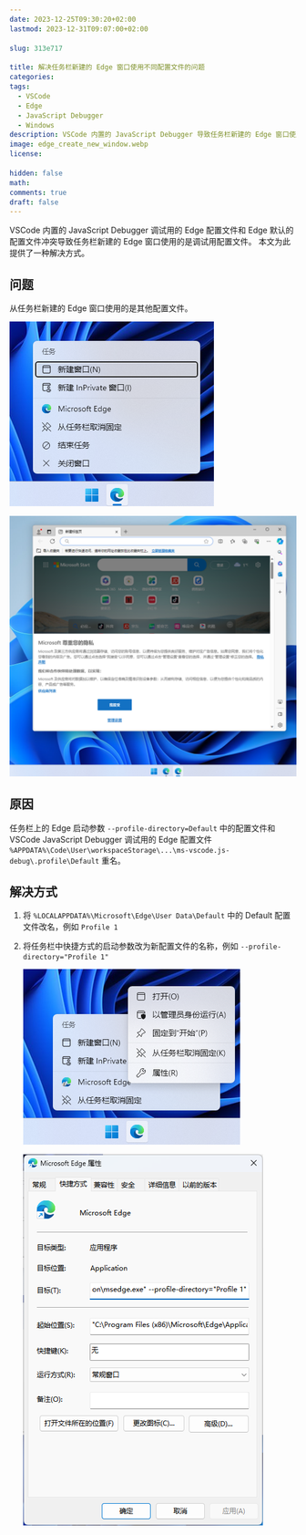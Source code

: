 ```yaml
---
date: 2023-12-25T09:30:20+02:00
lastmod: 2023-12-31T09:07:00+02:00

slug: 313e717

title: 解决任务栏新建的 Edge 窗口使用不同配置文件的问题
categories:
tags:
  - VSCode
  - Edge
  - JavaScript Debugger
  - Windows
description: VSCode 内置的 JavaScript Debugger 导致任务栏新建的 Edge 窗口使用不同配置文件。本文为此提供了一种解决方式。
image: edge_create_new_window.webp
license:

hidden: false
math:
comments: true
draft: false
---
```


VSCode 内置的 JavaScript Debugger 调试用的 Edge 配置文件和 Edge 默认的配置文件冲突导致任务栏新建的 Edge 窗口使用的是调试用配置文件。
本文为此提供了一种解决方式。

<!--more-->

## 问题

从任务栏新建的 Edge 窗口使用的是其他配置文件。

![从任务栏中新建 Edge 窗口](edge_create_new_window.webp)

![新窗口使用不同配置文件](edge_new_window.webp)

## 原因

任务栏上的 Edge 启动参数 `--profile-directory=Default` 中的配置文件和 VSCode JavaScript Debugger 调试用的 Edge 配置文件 `%APPDATA%\Code\User\workspaceStorage\...\ms-vscode.js-debug\.profile\Default` 重名。

## 解决方式

1. 将 `%LOCALAPPDATA%\Microsoft\Edge\User Data\Default` 中的 Default 配置文件改名，例如 `Profile 1`
2. 将任务栏中快捷方式的启动参数改为新配置文件的名称，例如 `--profile-directory="Profile 1"`

    ![查看任务栏快捷方式的属性](edge_shortcut_properties.webp)

    ![修改启动参数](edge_shortcut_change_properties.webp)
